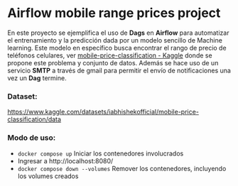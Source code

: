 # Airflow mobile range prices project

En este proyecto se ejemplifica el uso de **Dags** en **Airflow** para automatizar el entrenamiento y la predicción dada por un modelo sencillo de Machine learning. Este modelo en específico busca encontrar el rango de precio de teléfonos celulares, ver [mobile-price-classification - Kaggle](https://www.kaggle.com/datasets/iabhishekofficial/mobile-price-classification/) donde se propone este problema y conjunto de datos. Además se hace uso de un servicio **SMTP** a través de gmail para permitir el envío de notificaciones una vez un **Dag** termine.

### Dataset:
https://www.kaggle.com/datasets/iabhishekofficial/mobile-price-classification/data

### Modo de uso:

- `docker compose up` Iniciar los contenedores involucrados
- Ingresar a http://localhost:8080/
- `docker compose down --volumes` Remover los contenedores, incluyendo los volumes creados

